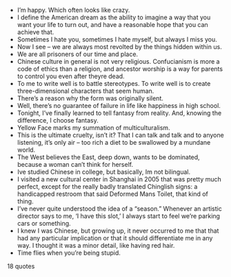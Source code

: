  - I’m happy. Which often looks like crazy.
 - I define the American dream as the ability to imagine a way that you want your life to turn out, and have a reasonable hope that you can achieve that.
 - Sometimes I hate you, sometimes I hate myself, but always I miss you.
 - Now I see – we are always most revolted by the things hidden within us.
 - We are all prisoners of our time and place.
 - Chinese culture in general is not very religious. Confucianism is more a code of ethics than a religion, and ancestor worship is a way for parents to control you even after theyre dead.
 - To me to write well is to battle stereotypes. To write well is to create three-dimensional characters that seem human.
 - There’s a reason why the form was originally silent.
 - Well, there’s no guarantee of failure in life like happiness in high school.
 - Tonight, I’ve finally learned to tell fantasy from reality. And, knowing the difference, I choose fantasy.
 - Yellow Face marks my summation of multiculturalism.
 - This is the ultimate cruelty, isn’t it? That I can talk and talk and to anyone listening, it’s only air – too rich a diet to be swallowed by a mundane world.
 - The West believes the East, deep down, wants to be dominated, because a woman can’t think for herself.
 - Ive studied Chinese in college, but basically, Im not bilingual.
 - I visited a new cultural center in Shanghai in 2005 that was pretty much perfect, except for the really badly translated Chinglish signs: a handicapped restroom that said Deformed Mans Toilet, that kind of thing.
 - I’ve never quite understood the idea of a “season.” Whenever an artistic director says to me, ‘I have this slot,’ I always start to feel we’re parking cars or something.
 - I knew I was Chinese, but growing up, it never occurred to me that that had any particular implication or that it should differentiate me in any way. I thought it was a minor detail, like having red hair.
 - Time flies when you’re being stupid.

18 quotes